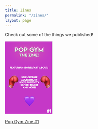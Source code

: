 ```yaml
---
title: Zines
permalink: "/zines/"
layout: page
---
```


Check out some of the things we published!

![Pop Gym Zine 1](/assets/zine.png)

[Pop Gym Zine #1](assets/zinesite.pdf "Pop Gym Zine #1")
